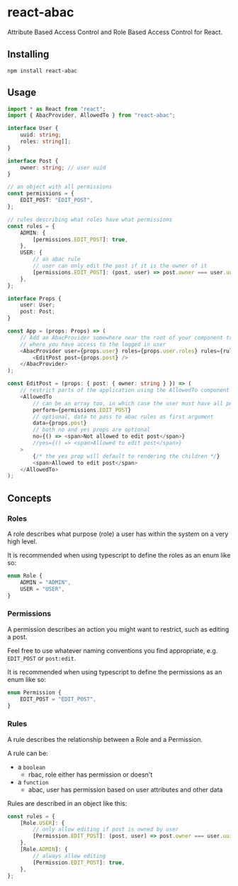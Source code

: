 # react-abac

Attribute Based Access Control and Role Based Access Control for React.

## Installing

```
npm install react-abac
```

## Usage

```typescript jsx
import * as React from "react";
import { AbacProvider, AllowedTo } from "react-abac";

interface User {
    uuid: string;
    roles: string[];
}

interface Post {
    owner: string; // user uuid
}

// an object with all permissions
const permissions = {
    EDIT_POST: "EDIT_POST",
};

// rules describing what roles have what permissions
const rules = {
    ADMIN: {
        [permissions.EDIT_POST]: true,
    },
    USER: {
        // an abac rule
        // user can only edit the post if it is the owner of it
        [permissions.EDIT_POST]: (post, user) => post.owner === user.uuid,
    },
};

interface Props {
    user: User;
    post: Post;
}

const App = (props: Props) => (
    // Add an AbacProvider somewhere near the root of your component tree
    // where you have access to the logged in user
    <AbacProvider user={props.user} roles={props.user.roles} rules={rules}>
        <EditPost post={props.post} />
    </AbacProvider>
);

const EditPost = (props: { post: { owner: string } }) => (
    // restrict parts of the application using the AllowedTo component
    <AllowedTo
        // can be an array too, in which case the user must have all permissions
        perform={permissions.EDIT_POST}
        // optional, data to pass to abac rules as first argument
        data={props.post}
        // both no and yes props are optional
        no={() => <span>Not allowed to edit post</span>}
        //yes={() => <span>Allowed to edit post</span>}
    >
        {/* the yes prop will default to rendering the children */}
        <span>Allowed to edit post</span>
    </AllowedTo>
);
```

## Concepts

### Roles

A role describes what purpose (role) a user has within the system on a very high level.

It is recommended when using typescript to define the roles as an enum like so:

```typescript
enum Role {
    ADMIN = "ADMIN",
    USER = "USER",
}
```

### Permissions

A permission describes an action you might want to restrict, such as editing a post.

Feel free to use whatever naming conventions you find appropriate, e.g. `EDIT_POST` or `post:edit`.

It is recommended when using typescript to define the permissions as an enum like so:

```typescript
enum Permission {
    EDIT_POST = "EDIT_POST",
}
```

### Rules

A rule describes the relationship between a Role and a Permission.

A rule can be:

-   a `boolean`
    -   rbac, role either has permission or doesn't
-   a `function`
    -   abac, user has permission based on user attributes and other data

Rules are described in an object like this:

```typescript
const rules = {
    [Role.USER]: {
        // only allow editing if post is owned by user
        [Permission.EDIT_POST]: (post, user) => post.owner === user.uuid,
    },
    [Role.ADMIN]: {
        // always allow editing
        [Permission.EDIT_POST]: true,
    },
};
```
